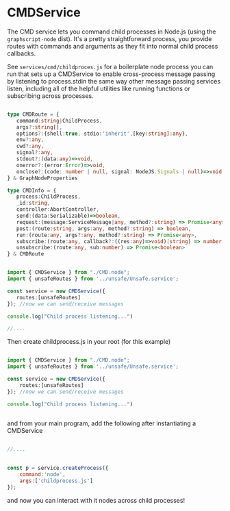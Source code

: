 # CMDService

The CMD service lets you command child processes in Node.js (using the `graphscript-node` dist). It's a pretty straightforward process,
 you provide routes with commands and arguments as they fit into normal child process callbacks. 
 
 See `services/cmd/childproces.js` for a boilerplate node process you can run that sets up a CMDService to enable cross-process message passing by listening to process.stdin the same way other message passing services listen, including all of the helpful utilities like running functions or subscribing across processes.


 ```ts

type CMDRoute = {
    command:string|ChildProcess,
    args?:string[],
    options?:{shell:true, stdio:'inherit',[key:string]:any},
    env?:any,
    cwd?:any,
    signal?:any,
    stdout?:(data:any)=>void,
    onerror?:(error:Error)=>void,
    onclose?:(code: number | null, signal: NodeJS.Signals | null)=>void
} & GraphNodeProperties

type CMDInfo = {
    process:ChildProcess,
    _id:string,
    controller:AbortController,
    send:(data:Serializable)=>boolean,
    request:(message:ServiceMessage|any, method?:string) => Promise<any>,
    post:(route:string, args:any, method?:string) => boolean,
    run:(route:any, args?:any, method?:string) => Promise<any>,
    subscribe:(route:any, callback?:((res:any)=>void)|string) => number,
    unsubscribe:(route:any, sub:number) => Promise<boolean>
} & CMDRoute


import { CMDService } from "./CMD.node";
import { unsafeRoutes } from '../unsafe/Unsafe.service';

const service = new CMDService({
    routes:[unsafeRoutes]
}); //now we can send/receive messages

console.log("Child process listening...") 
 
 //....
 
```

Then create childprocess.js in your root (for this example)

```ts

import { CMDService } from "./CMD.node";
import { unsafeRoutes } from '../unsafe/Unsafe.service';

const service = new CMDService({
    routes:[unsafeRoutes]
}); //now we can send/receive messages

console.log("Child process listening...") 
 

```


and from your main program, add the following after instantiating a CMDService


```js

//....

 
const p = service.createProcess({
    command:'node',
    args:['childprocess.js']
});

```

and now you can interact with it nodes across child processes!